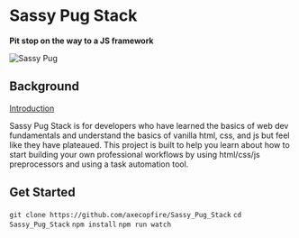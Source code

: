 # Sassy Pug Stack

**Pit stop on the way to a JS framework**

![Sassy Pug](https://res.cloudinary.com/practicaldev/image/fetch/s--AYj_k3vy--/c_limit%2Cf_auto%2Cfl_progressive%2Cq_auto%2Cw_880/https://thepracticaldev.s3.amazonaws.com/i/o90f6znxtm3fbywbprpt.jpeg)

## Background

[Introduction](https://dev.to/schusterbraun/introducing-the-sassy-pug-stack-a-case-for-a-pit-stop-on-the-way-to-a-js-framework-12pf)

Sassy Pug Stack is for developers who have learned the basics of web dev fundamentals and understand the basics of vanilla html, css, and js but feel like they have plateaued. This project is built to help you learn about how to start building your own professional workflows by using html/css/js preprocessors and using a task automation tool.

## Get Started
`git clone https://github.com/axecopfire/Sassy_Pug_Stack`
`cd Sassy_Pug_Stack`
`npm install`
`npm run watch`